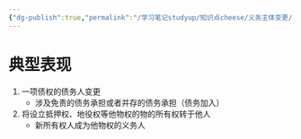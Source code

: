 ```yaml
---
{"dg-publish":true,"permalink":"/学习笔记studyup/知识点cheese/义务主体变更/","dgPassFrontmatter":true,"noteIcon":"","created":"2024-07-14T09:44:43.160+08:00","updated":"2024-10-13T10:27:04.586+08:00"}
---
```


# 典型表现
1. 一项债权的债务人变更
	- 涉及免责的债务承担或者并存的债务承担（债务加入）
2. 将设立抵押权、地役权等他物权的物的所有权转于他人
	- 新所有权人成为他物权的义务人